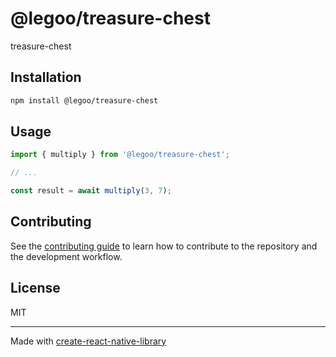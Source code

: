 # @legoo/treasure-chest

treasure-chest

## Installation

```sh
npm install @legoo/treasure-chest
```

## Usage

```js
import { multiply } from '@legoo/treasure-chest';

// ...

const result = await multiply(3, 7);
```

## Contributing

See the [contributing guide](CONTRIBUTING.md) to learn how to contribute to the repository and the development workflow.

## License

MIT

---

Made with [create-react-native-library](https://github.com/callstack/react-native-builder-bob)

